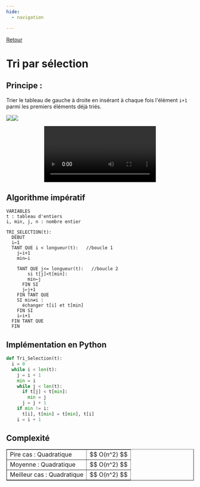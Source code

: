 ```yaml
---
hide:
  - navigation

---
```

<script type="text/javascript" src="http://cdn.mathjax.org/mathjax/latest/MathJax.js?config=default"></script>
[Retour](../../)


# **Tri par sélection**

## Principe : 
Trier le tableau de gauche à droite en insérant à chaque fois l'élément `i+1` parmi les premiers éléments déjà triés. 

<tab><tr><td>![](medias/Selection.gif)</td><td>![](medias/selection.png)</td></tr></tab>
<center><video controls>
  <source src="https://mickaelsasl.github.io/T/EP/memo/medias/sélection%20-%20Animation%20pygame.mp4" type="video/mp4">
  <p>Votre navigateur ne prend pas en charge les vidéos HTML5.
     Voici <a href="https://mickaelsasl.github.io/T/EP/memo/medias/sélection%20-%20Animation%20pygame.mp4">un lien pour télécharger la vidéo</a>.</p>
</video></iframe></center>


## Algorithme impératif

```
VARIABLES
t : tableau d'entiers
i, min, j, n : nombre entier

TRI_SELECTION(t):
  DEBUT
  i←1
  TANT QUE i < longueur(t):   //boucle 1
    j←i+1
    min←i
    
    TANT QUE j<= longueur(t):	//boucle 2
        si t[j]<t[min]:
        min←j
      FIN SI
      j←j+1
    FIN TANT QUE
    SI min≠i :
      échanger t[i] et t[min]
    FIN SI
    i←i+1
  FIN TANT QUE
  FIN 
```

## Implémentation en Python

```Python
def Tri_Selection(t):
  i = 0
  while i < len(t):
    j = i + 1
    min = i
    while j < len(t):
      if t[j] < t[min]:
        min = j
      j = j + 1
    if min != i:
      t[i], t[min] = t[min], t[i]
    i = i + 1
```

## Complexité

<table width="100%" border="1" cellspacing="1" cellpadding="5">
  <tr>
    <td>
    Pire cas : Quadratique
    </td>
    <td>
    $$ O(n^2) $$
    </td>
  </tr>
  <tr>
    <td>
    Moyenne : Quadratique
    </td>
    <td>
    $$ O(n^2) $$
    </td>
  </tr>
  <tr>
    <td>
    Meilleur cas : Quadratique
    </td>
    <td>
    $$ O(n^2) $$
    </td>
  </tr>
</table>
